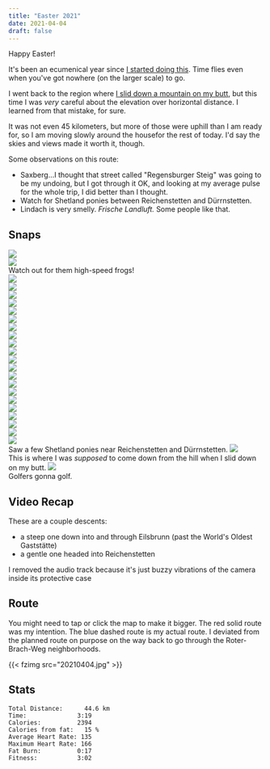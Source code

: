 ```yaml
---
title: "Easter 2021"
date: 2021-04-04
draft: false
---
```

Happy Easter!

It's been an ecumenical year since [I started doing this](../20200412_easter-sunday/).  Time flies even when you've got nowhere (on the larger scale) to go.

I went back to the region where [I slid down a mountain on my butt](../20210206-sinzing-ring/), but this time I was *very* careful about the elevation over horizontal distance.  I learned from that mistake, for sure.

It was not even 45 kilometers, but more of those were uphill than I am ready for, so I am moving slowly around the housefor the rest of today.  I'd say the skies and views made it worth it, though.

Some observations on this route:

+ Saxberg...I thought that street called "Regensburger Steig" was going to be my undoing, but I got through it OK, and looking at my average pulse for the whole trip, I did better than I thought.
+ Watch for Shetland ponies between Reichenstetten and Dürrnstetten.
+ Lindach is very smelly.  *Frische Landluft.*  Some people like that.

## Snaps
![](IMG_20210404_100336096_s.jpg)  
![](IMG210404-102220F.JPG)  
Watch out for them high-speed frogs!  
![](IMG210404-102606F.JPG)  
![](IMG_20210404_102811066_s.jpg)  
![](IMG_20210404_103224336_HDR_s.jpg)  
![](IMG_20210404_103542644_s.jpg)  
![](IMG_20210404_103638319_HDR_s.jpg)  
![](IMG_20210404_110348608_s.jpg)  
![](IMG_20210404_110359878_s.jpg)  
![](IMG_20210404_110426387_s.jpg)  
![](IMG_20210404_110435320_s.jpg)  
![](IMG_20210404_110555864_s.jpg)  
![](IMG_20210404_114158161_s.jpg)  
![](IMG_20210404_114648608_BURST000_COVER_TOP_s.jpg)  
![](IMG_20210404_114906330_s.jpg)  
![](IMG_20210404_114916181_s.jpg)  
![](IMG_20210404_115024085_BURST001_s.jpg)  
![](IMG_20210404_115124064_s.jpg)  
![](IMG_20210404_115650245_s.jpg)  
![](IMG_20210404_115657664_s.jpg)  
![](IMG_20210404_120156744_HDR_s.jpg)  
![](IMG_20210404_120205558_s.jpg)  
![](IMG_20210404_120507489_s.jpg)  
Saw a few Shetland ponies near Reichenstetten and Dürrnstetten.
![](IMG_20210404_125021671_s.jpg)  
This is where I was *supposed* to come down from the hill when I slid down on my butt.
![](IMG_20210404_125933674_s.jpg)  
Golfers gonna golf.

## Video Recap
These are a couple descents:  

+ a steep one down into and through Eilsbrunn (past the World's Oldest Gaststätte)
+ a gentle one headed into Reichenstetten

I removed the audio track because it's just buzzy vibrations of the camera inside its protective case

## Route
You might need to tap or click the map to make it bigger.  The red solid route was my intention.  The blue dashed route is my actual route.  I deviated from the planned route on purpose on the way back to go through the Roter-Brach-Weg neighborhoods.

{{< fzimg src="20210404.jpg" >}}

## Stats

```
Total Distance:      44.6 km 
Time:              3:19
Calories:          2394
Calories from fat:   15 %
Average Heart Rate: 135
Maximum Heart Rate: 166
Fat Burn:          0:17
Fitness:           3:02
```

